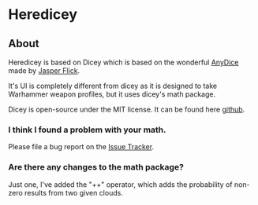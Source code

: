 
# Heredicey


## About

Heredicey is based on Dicey which is based on the wonderful [AnyDice](https://anydice.com/) made by [Jasper Flick](https://catlikecoding.com/jasper-flick/).

It's UI is completely different from dicey as it is designed to take Warhammer weapon profiles, but it uses dicey's math package.

Dicey is open-source under the MIT license.  It can be found here [github](https://github.com/basicer/dicey).

### I think I found a problem with your math.

Please file a bug report on the [Issue Tracker](https://github.com/nstephenh/dicey/issues/new).


### Are there any changes to the math package?
Just one, I've added the "++" operator, which adds the probability of non-zero results from two given clouds.


[license-image]: http://img.shields.io/badge/license-MIT-blue.svg?style=flat
[license-url]: LICENSE
